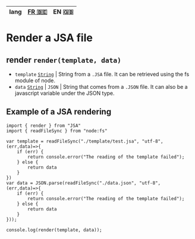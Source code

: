 | lang |[FR 🇧🇪](/docs/render.fr.md) | EN 🇬🇧 |
|:----:|:-----:|:--------------------:|

# Render a JSA file

## render `render(template, data)`

- `template` [`String`](https://developer.mozilla.org/en-US/docs/Web/JavaScript/Data_structures#string_type) | String from a `.JSA` file. It can be retrieved using the fs module of node.
- `data` [`String`](https://developer.mozilla.org/en-US/docs/Web/JavaScript/Data_structures#string_type) | `JSON` | String that comes from a `.JSON` file. It can also be a javascript variable under the JSON type.

## Example of a JSA rendering

```JS
import { render } from "JSA"
import { readFileSync } from "node:fs"

var template = readFileSync("./template/test.jsa", "utf-8", (err,data)=>{
    if (err) {
        return console.error("The reading of the template failed");
    } else {
        return data
    }
})
var data = JSON.parse(readFileSync("./data.json", "utf-8", (err,data)=>{
    if (err) {
        return console.error("The reading of the template failed");
    } else {
        return data
    }
}));

console.log(render(template, data));
```
